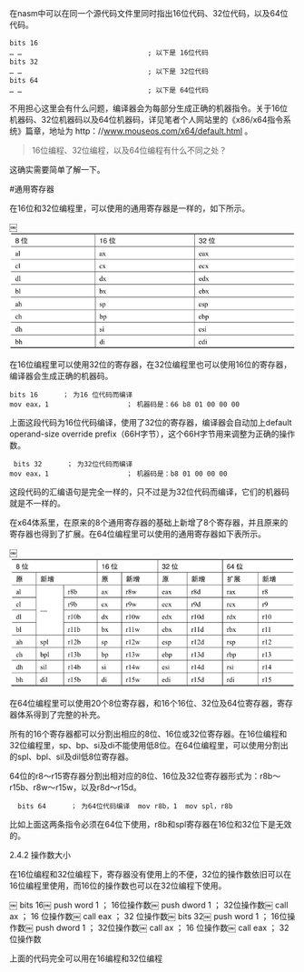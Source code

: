 

在nasm中可以在同一个源代码文件里同时指出16位代码、32位代码，以及64位代码。

```
bits 16￼
… …                               ; 以下是 16位代码￼
bits 32￼
… …                               ; 以下是 32位代码￼
bits 64￼
… …                               ; 以下是 64位代码
```

不用担心这里会有什么问题，编译器会为每部分生成正确的机器指令。关于16位机器码、32位机器码以及64位机器码，详见笔者个人网站里的《x86/x64指令系统》篇章，地址为 http：//www.mouseos.com/x64/default.html 。

>16位编程、32位编程，以及64位编程有什么不同之处？

这确实需要简单了解一下。

#通用寄存器

在16位和32位编程里，可以使用的通用寄存器是一样的，如下所示。

￼![2020-02-09-21-22-18.png](./images/2020-02-09-21-22-18.png)

在16位编程里可以使用32位的寄存器，在32位编程里也可以使用16位的寄存器，编译器会生成正确的机器码。

```
bits 16      ； 为16 位代码而编译￼
mov eax，1                   ； 机器码是：66 b8 01 00 00 00
```

上面这段代码为16位代码编译，使用了32位的寄存器，编译器会自动加上default operand-size override prefix（66H字节），这个66H字节用来调整为正确的操作数。

```
￼bits 32      ； 为32位代码而编译￼
mov eax，1                   ； 机器码是：b8 01 00 00 00
```

这段代码的汇编语句是完全一样的，只不过是为32位代码而编译，它们的机器码就是不一样的。

在x64体系里，在原来的8个通用寄存器的基础上新增了8个寄存器，并且原来的寄存器也得到了扩展。在64位编程里可以使用的通用寄存器如下表所示。

￼![2020-02-09-21-24-01.png](./images/2020-02-09-21-24-01.png)

在64位编程里可以使用20个8位寄存器，和16个16位、32位及64位寄存器，寄存器体系得到了完整的补充。

所有的16个寄存器都可以分割出相应的8位、16位或32位寄存器。在16位编程和32位编程里，sp、bp、si及di不能使用低8位。在64位编程里，可以使用分割出的spl、bpl、sil及dil低8位寄存器。

64位的r8～r15寄存器分割出相对应的8位、16位及32位寄存器形式为：r8b～r15b、r8w～r15w，以及r8d～r15d。

```
￼ bits 64      ； 为64位代码编译￼ mov r8b，1￼ mov spl，r8b
```

比如上面这两条指令必须在64位下使用，r8b和spl寄存器在16位和32位下是无效的。

2.4.2 操作数大小

在16位编程和32位编程下，寄存器没有使用上的不便，32位的操作数依旧可以在16位编程里使用，而16位的操作数也可以在32位编程下使用。

￼ bits 16￼ push word 1                         ； 16位操作数￼ push dword 1                        ； 32位操作数￼ call ax       ； 16 位操作数￼ call eax       ； 32 位操作数￼ bits 32￼ push word 1                         ； 16位操作数￼ push dword 1                        ； 32位操作数￼ call ax       ； 16 位操作数￼ call eax       ； 32 位操作数

上面的代码完全可以用在16编程和32位编程